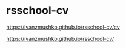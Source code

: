 # rsschool-cv
https://ivanzmushko.github.io/rsschool-cv/cv 

https://ivanzmushko.github.io/rsschool-cv/
